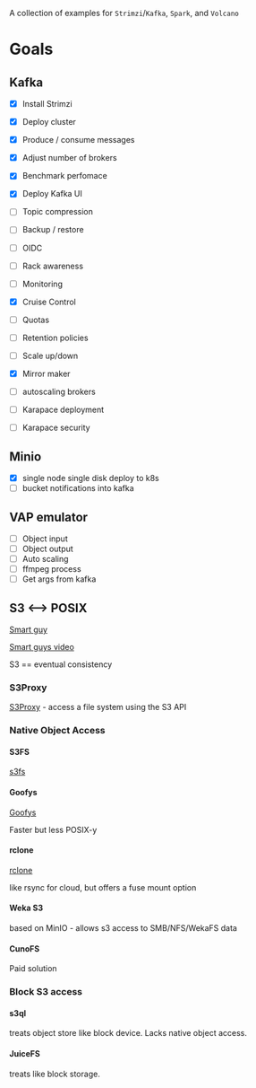A collection of examples for `Strimzi`/`Kafka`, `Spark`, and `Volcano`

# Goals

## Kafka 
- [x] Install Strimzi
- [x] Deploy cluster
- [x] Produce / consume messages
- [x] Adjust number of brokers
- [x] Benchmark perfomace
- [x] Deploy Kafka UI


- [ ] Topic compression
- [ ] Backup / restore
- [ ] OIDC
- [ ] Rack awareness

- [ ] Monitoring
- [x] Cruise Control
- [ ] Quotas
- [ ] Retention policies
- [ ] Scale up/down

- [x] Mirror maker
- [ ] autoscaling brokers
- [ ] Karapace deployment
- [ ] Karapace security

## Minio

- [x] single node single disk deploy to k8s
- [ ] bucket notifications into kafka

## VAP emulator

- [ ] Object input
- [ ] Object output
- [ ] Auto scaling
- [ ] ffmpeg process
- [ ] Get args from kafka

## S3 <--> POSIX

[Smart guy](http://gaul.org/talks/s3fs-tradeoffs/)

[Smart guys video](https://www.youtube.com/watch?v=zqksYmExju4)

S3 == eventual consistency

### S3Proxy
[S3Proxy](https://github.com/gaul/s3proxy) - access a file system using the S3 API

### Native Object Access

#### S3FS
[s3fs](https://github.com/s3fs-fuse/s3fs-fuse)


#### Goofys
[Goofys](https://github.com/kahing/goofys)

Faster but less POSIX-y

#### rclone
[rclone](https://github.com/rclone)

like rsync for cloud, but offers a fuse mount option

#### Weka S3 
based on MinIO - allows s3 access to SMB/NFS/WekaFS data

#### CunoFS
Paid solution

### Block S3 access

#### s3ql

treats object store like block device. Lacks native object access. 

#### JuiceFS
treats like block storage. 



